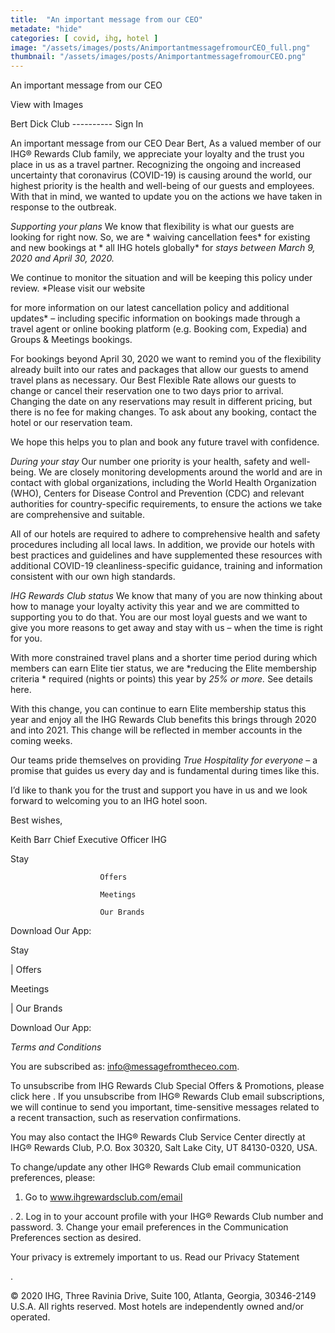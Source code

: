 ```yaml
---
title:  "An important message from our CEO"
metadate: "hide"
categories: [ covid, ihg, hotel ]
image: "/assets/images/posts/AnimportantmessagefromourCEO_full.png"
thumbnail: "/assets/images/posts/AnimportantmessagefromourCEO.png"
---
```

An important message from our CEO

View with Images



Bert Dick
Club ----------
Sign In



  An important message from our CEO
  Dear Bert,
As a valued member of our IHG® Rewards Club family, we appreciate your
loyalty and the trust you place in us as a travel partner. Recognizing the
ongoing and increased uncertainty that coronavirus (COVID-19) is causing
around the world, our highest priority is the health and well-being of our
guests and employees. With that in mind, we wanted to update you on the
actions we have taken in response to the outbreak.

*Supporting your plans*
We know that flexibility is what our guests are looking for right now. So,
we are * waiving cancellation fees* for existing and new bookings at * all
IHG hotels globally* for *stays between March 9, 2020 and April 30, 2020.*

We continue to monitor the situation and will be keeping this policy under
review. *Please visit our website

for more information on our latest cancellation policy and additional
updates* – including specific information on bookings made through a travel
agent or online booking platform (e.g. Booking com, Expedia) and Groups &
Meetings bookings.

For bookings beyond April 30, 2020 we want to remind you of the flexibility
already built into our rates and packages that allow our guests to amend
travel plans as necessary. Our Best Flexible Rate allows our guests to
change or cancel their reservation one to two days prior to arrival.
Changing the date on any reservations may result in different pricing, but
there is no fee for making changes. To ask about any booking, contact the
hotel or our reservation team.


We hope this helps you to plan and book any future travel with confidence.

*During your stay*
Our number one priority is your health, safety and well-being. We are
closely monitoring developments around the world and are in contact with
global organizations, including the World Health Organization (WHO),
Centers for Disease Control and Prevention (CDC) and relevant authorities
for country-specific requirements, to ensure the actions we take are
comprehensive and suitable.

All of our hotels are required to adhere to comprehensive health and safety
procedures including all local laws. In addition, we provide our hotels
with best practices and guidelines and have supplemented these resources
with additional COVID-19 cleanliness-specific guidance, training and
information consistent with our own high standards.

*IHG Rewards Club status*
We know that many of you are now thinking about how to manage your loyalty
activity this year and we are committed to supporting you to do that. You
are our most loyal guests and we want to give you more reasons to get away
and stay with us – when the time is right for you.

With more constrained travel plans and a shorter time period during which
members can earn Elite tier status, we are *reducing the Elite membership
criteria * required (nights or points) this year by *25% or more.* See
details here.


With this change, you can continue to earn Elite membership status this
year and enjoy all the IHG Rewards Club benefits this brings through 2020
and into 2021. This change will be reflected in member accounts in the
coming weeks.

Our teams pride themselves on providing *True Hospitality for everyone* – a
promise that guides us every day and is fundamental during times like this.

I’d like to thank you for the trust and support you have in us and we look
forward to welcoming you to an IHG hotel soon.

Best wishes,



Keith Barr
Chief Executive Officer
IHG








Stay

                        Offers

                        Meetings

                        Our Brands




Download Our App:






Stay

   |   Offers

Meetings

   |   Our Brands


Download Our App:





































































*Terms and Conditions*





You are subscribed as: info@messagefromtheceo.com.

To unsubscribe from IHG Rewards Club Special Offers & Promotions, please click
here
.
If you unsubscribe from IHG® Rewards Club email subscriptions, we will
continue to send you important, time-sensitive messages related to a recent
transaction, such as reservation confirmations.

You may also contact the IHG® Rewards Club Service Center directly at IHG®
Rewards Club, P.O. Box 30320, Salt Lake City, UT 84130-0320, USA.

To change/update any other IHG® Rewards Club email communication
preferences, please:
1. Go to www.ihgrewardsclub.com/email

.
2. Log in to your account profile with your IHG® Rewards Club number and
password.
3. Change your email preferences in the Communication Preferences section
as desired.

Your privacy is extremely important to us. Read our Privacy Statement

.

© 2020 IHG, Three Ravinia Drive, Suite 100, Atlanta, Georgia, 30346-2149
U.S.A. All rights reserved. Most hotels are independently owned and/or
operated.

